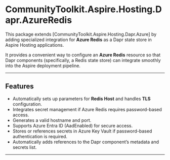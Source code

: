 # CommunityToolkit.Aspire.Hosting.Dapr.AzureRedis

This package extends [CommunityToolkit.Aspire.Hosting.Dapr.Azure] by adding specialized integration for **Azure Redis** as a Dapr state store in Aspire Hosting applications.

It provides a convenient way to configure an **Azure Redis** resource so that Dapr components (specifically, a Redis state store) can integrate smoothly into the Aspire deployment pipeline.

---

## Features
   - Automatically sets up parameters for **Redis Host** and handles **TLS** configuration.  
   - Integrates secret management if Azure Redis requires password-based access.
   - Generates a valid hostname and port.  
   - Supports Azure Entra ID (AadEnabled) for secure access.  
   - Stores or references secrets in Azure Key Vault if password-based authentication is required.
   - Automatically adds references to the Dapr component’s metadata and secrets list.

---